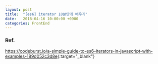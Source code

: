 ```yaml
---
layout: post
title:  "[es6] iterator 10분만에 배우기"
date:   2018-04-16 10:00:00 +0900
categories: FrontEnd
---
```







### Ref.
<https://codeburst.io/a-simple-guide-to-es6-iterators-in-javascript-with-examples-189d052c3d8e>{:target="_blank"}





[cmder]: http://cmder.net
